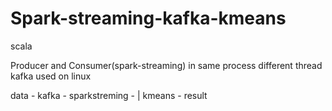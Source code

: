 # Spark-streaming-kafka-kmeans
scala

Producer and Consumer(spark-streaming) in same process different thread
kafka used on linux

data - kafka - sparkstreming -
                    |
                  kmeans - result 
